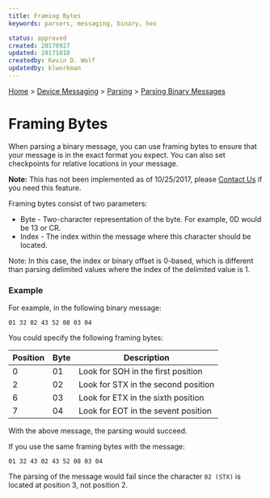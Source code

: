 ```yaml
---
title: Framing Bytes
keywords: parsers, messaging, binary, hex

status: approved
created: 20170927
updated: 20171010
createdby: Kevin D. Wolf
updatedby: klworkman
---
```

[Home](../../Index.md) > [Device Messaging](../Index.md) > [Parsing](Index.md) > [Parsing Binary Messages](ParsingBinaryMessages.md)

# Framing Bytes

When parsing a binary message, you can use framing bytes to ensure that your message is in the exact format you expect.  You can also set checkpoints for relative locations in your message.  

**Note:** This has not been implemented as of 10/25/2017, please [Contact Us](http://support.nuviot.com/contact?source=framingbytes) if you need this feature.

Framing bytes consist of two parameters:

* Byte - Two-character representation of the byte.  For example, 0D would be 13 or CR.
* Index - The index within the message where this character should be located.

Note: In this case, the index or binary offset is 0-based, which is different than parsing delimited values where the index of the delimited value is 1.

### Example
For example, in the following binary message:

`01 32 02 43 52 08 03 04`

You could specify the following framing bytes:

| Position | Byte | Description |
|-----|-----|-----|
|  0  | 01 | Look for SOH in the first position |
|  2  | 02 | Look for STX in the second position |
|  6  | 03 | Look for ETX in the sixth position |
|  7  | 04 | Look for EOT in the sevent position |

With the above message, the parsing would succeed.

If you use the same framing bytes with the message:

`01 32 43 02 43 52 08 03 04`

The parsing of the message would fail since the character `02 (STX)` is located at position 3, not position 2.

